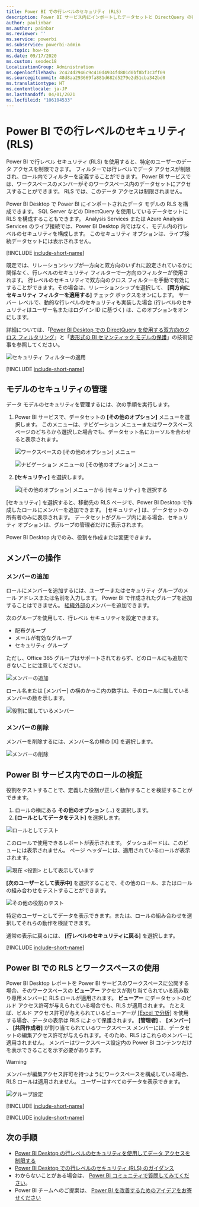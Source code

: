 ```yaml
---
title: Power BI での行レベルのセキュリティ (RLS)
description: Power BI サービス内にインポートしたデータセットと DirectQuery の行レベルのセキュリティを構成する方法。
author: paulinbar
ms.author: painbar
ms.reviewer: ''
ms.service: powerbi
ms.subservice: powerbi-admin
ms.topic: how-to
ms.date: 09/17/2020
ms.custom: seodec18
LocalizationGroup: Administration
ms.openlocfilehash: 2c424d2946c9c410d4934fd801d0bf8bf3c3ff09
ms.sourcegitcommit: 48d8aa293669fa881d682d5279e2d51cba342bd0
ms.translationtype: HT
ms.contentlocale: ja-JP
ms.lasthandoff: 04/01/2021
ms.locfileid: "106104533"
---
```

# <a name="row-level-security-rls-with-power-bi"></a>Power BI での行レベルのセキュリティ (RLS)

Power BI で行レベル セキュリティ (RLS) を使用すると、特定のユーザーのデータ アクセスを制限できます。 フィルターでは行レベルでデータ アクセスが制限され、ロール内でフィルターを定義することができます。 Power BI サービスでは、ワークスペースのメンバーがそのワークスペース内のデータセットにアクセスすることができます。 RLS では、このデータ アクセスは制限されません。 

Power BI Desktop で Power BI にインポートされたデータ モデルの RLS を構成できます。 SQL Server などの DirectQuery を使用しているデータセットに RLS を構成することもできます。 Analysis Services または Azure Analysis Services のライブ接続では、Power BI Desktop 内ではなく、モデル内の行レベルのセキュリティを構成します。 このセキュリティ オプションは、ライブ接続データセットには表示されません。

[!INCLUDE [include-short-name](../includes/rls-desktop-define-roles.md)]

既定では、リレーションシップが一方向と双方向のいずれに設定されているかに関係なく、行レベルのセキュリティ フィルターで一方向のフィルターが使用されます。 行レベルのセキュリティで双方向のクロス フィルターを手動で有効にすることができます。その場合は、リレーションシップを選択して、 **[両方向にセキュリティ フィルターを適用する]** チェック ボックスをオンにします。 サーバー レベルで、動的な行レベルのセキュリティも実装した場合 (行レベルのセキュリティはユーザー名またはログイン ID に基づく) は、このオプションをオンにします。

詳細については、「[Power BI Desktop での DirectQuery を使用する双方向のクロス フィルタリング](../transform-model/desktop-bidirectional-filtering.md)」と「[表形式の BI セマンティック モデルの保護](https://download.microsoft.com/download/D/2/0/D20E1C5F-72EA-4505-9F26-FEF9550EFD44/Securing%20the%20Tabular%20BI%20Semantic%20Model.docx)」の技術記事を参照してください。

![セキュリティ フィルターの適用](media/service-admin-rls/rls-apply-security-filter.png)


[!INCLUDE [include-short-name](../includes/rls-desktop-view-as-roles.md)]

## <a name="manage-security-on-your-model"></a>モデルのセキュリティの管理

データ モデルのセキュリティを管理するには、次の手順を実行します。

1. Power BI サービスで、データセットの **[その他のオプション]** メニューを選択します。 このメニューは、ナビゲーション メニューまたはワークスペース ページのどちらから選択した場合でも、データセット名にカーソルを合わせると表示されます。

    ![ワークスペースの [その他のオプション] メニュー](media/service-admin-rls/dataset-leftnav-more-options.png)

    ![ナビゲーション メニューの [その他のオプション] メニュー](media/service-admin-rls/dataset-canvas-more-options.png)

1. **[セキュリティ]** を選択します。

   ![[その他のオプション] メニューから [セキュリティ] を選択する](media/service-admin-rls/dataset-more-options-menu.png)

[セキュリティ] を選択すると、移動先の RLS ページで、Power BI Desktop で作成したロールにメンバーを追加できます。 [セキュリティ] は、データセットの所有者のみに表示されます。 データセットがグループ内にある場合、セキュリティ オプションは、グループの管理者だけに表示されます。

Power BI Desktop 内でのみ、役割を作成または変更できます。

## <a name="working-with-members"></a>メンバーの操作

### <a name="add-members"></a>メンバーの追加

ロールにメンバーを追加するには、ユーザーまたはセキュリティ グループのメール アドレスまたは名前を入力します。 Power BI で作成されたグループを追加することはできません。 [組織外部の](../guidance/whitepaper-azure-b2b-power-bi.md#data-security-for-external-partners)メンバーを追加できます。

次のグループを使用して、行レベル セキュリティを設定できます。    
- 配布グループ
- メールが有効なグループ
- セキュリティ グループ

ただし、Office 365 グループはサポートされておらず、どのロールにも追加できないことに注意してください。


![メンバーの追加](media/service-admin-rls/rls-add-member.png)

ロール名または [メンバー] の横のかっこ内の数字は、そのロールに属しているメンバーの数を示します。

![役割に属しているメンバー](media/service-admin-rls/rls-member-count.png)

### <a name="remove-members"></a>メンバーの削除

メンバーを削除するには、メンバー名の横の [X] を選択します。 

![メンバーの削除](media/service-admin-rls/rls-remove-member.png)

## <a name="validating-the-role-within-the-power-bi-service"></a>Power BI サービス内でのロールの検証

役割をテストすることで、定義した役割が正しく動作することを検証することができます。

1. ロールの横にある **その他のオプション** (...) を選択します。
2. **[ロールとしてデータをテスト]** を選択します。

![ロールとしてテスト](media/service-admin-rls/rls-test-role.png)

このロールで使用できるレポートが表示されます。 ダッシュボードは、このビューには表示されません。 ページ ヘッダーには、適用されているロールが表示されます。

![現在 <役割> として表示しています](media/service-admin-rls/rls-test-role2.png)

**[次のユーザーとして表示中]** を選択することで、その他のロール、またはロールの組み合わせをテストすることができます。

![その他の役割のテスト](media/service-admin-rls/rls-test-role3.png)

特定のユーザーとしてデータを表示できます。または、ロールの組み合わせを選択してそれらの動作を検証できます。

通常の表示に戻るには、 **[行レベルのセキュリティに戻る]** を選択します。

[!INCLUDE [include-short-name](../includes/rls-usernames.md)]

## <a name="using-rls-with-workspaces-in-power-bi"></a>Power BI での RLS とワークスペースの使用

Power BI Desktop レポートを Power BI サービスのワークスペースに公開する場合、そのワークスペースの **ビューアー** アクセスが割り当てられている読み取り専用メンバーに RLS ロールが適用されます。 **ビューアー** にデータセットのビルド アクセス許可が与えられている場合でも、RLS が適用されます。 たとえば、ビルド アクセス許可が与えられているビューアーが [[Excel で分析]](../collaborate-share/service-analyze-in-excel.md) を使用する場合、データの表示は RLS によって保護されます。 **[管理者]** 、 **[メンバー]** 、 **[共同作成者]** が割り当てられているワークスペース メンバーには、データセットの編集アクセス許可が与えられます。そのため、RLS はこれらのメンバーに適用されません。 メンバーはワークスペース設定内の Power BI コンテンツだけを表示できることを示す必要があります。

> [!WARNING]
> メンバーが編集アクセス許可を持つようにワークスペースを構成している場合、RLS ロールは適用されません。 ユーザーはすべてのデータを表示できます。

![グループ設定](media/service-admin-rls/rls-group-settings.png)

[!INCLUDE [include-short-name](../includes/rls-limitations.md)]

[!INCLUDE [include-short-name](../includes/rls-faq.md)]

## <a name="next-steps"></a>次の手順

- [Power BI Desktop の行レベルのセキュリティを使用してデータ アクセスを制限する](../create-reports/desktop-rls.md)
- [Power BI Desktop での行レベルのセキュリティ (RLS) のガイダンス](../guidance/rls-guidance.md)
- わからないことがある場合は、 [Power BI コミュニティで質問してみてください](https://community.powerbi.com/)。
- Power BI チームへのご提案は、 [Power BI を改善するためのアイデアをお寄せください](https://ideas.powerbi.com/)
